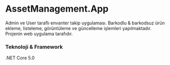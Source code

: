 # AssetManagement.App
Admin ve User taraflı envanter takip uygulaması. Barkodlu & barkodsuz ürün ekleme, listeleme, görüntüleme ve güncelleme işlemleri yapılmaktadır. Projenin web uygulama tarafıdır.

### Teknoloji & Framework
.NET Core 5.0
